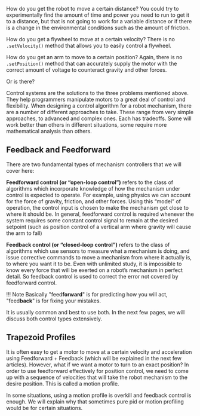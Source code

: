 How do you get the robot to move a certain distance? You could try to experimentally find the amount of time and power you need to run to get it to a distance, but that is not going to work for a variable distance or if there is a change in the environmental conditions such as the amount of friction.

How do you get a flywheel to move at a certain velocity? There is no `.setVelocity()` method that allows you to easily control a flywheel.

How do you get an arm to move to a certain position? Again, there is no `.setPosition()` method that can accurately supply the motor with the correct amount of voltage to counteract gravity and other forces.

Or is there?

Control systems are the solutions to the three problems mentioned above. They help programmers manipulate motors to a great deal of control and flexibility. When designing a control algorithm for a robot mechanism, there are a number of different approaches to take. These range from very simple approaches, to advanced and complex ones. Each has tradeoffs. Some will work better than others in different situations, some require more mathematical analysis than others.

## Feedback and Feedforward

There are two fundamental types of mechanism controllers that we will cover here:

**Feedforward control (or “open-loop control”)** refers to the class of algorithms which incorporate knowledge of how the mechanism under control is expected to operate. For example, using physics we can account for the force of gravity, friction, and other forces. Using this “model” of operation, the control input is chosen to make the mechanism get close to where it should be. In general, feedforward control is required whenever the system requires some constant control signal to remain at the desired setpoint (such as position control of a vertical arm where gravity will cause the arm to fall)

**Feedback control (or “closed-loop control”)** refers to the class of algorithms which use sensors to measure what a mechanism is doing, and issue corrective commands to move a mechanism from where it actually is, to where you want it to be. Even with unlimited study, it is impossible to know every force that will be exerted on a robot’s mechanism in perfect detail. So feedback control is used to correct the error not covered by feedforward control.

!!! Note
    Basically "feed**forward**" is for predicting how you will act, "feed**back**" is for fixing your mistakes.

It is usually common and best to use both. In the next few pages, we will discuss both control types extensively.

## Trapezoid Profiles

It is often easy to get a motor to move at a certain velocity and acceleration using Feedforward + Feedback (which will be explained in the next few articles). However, what if we want a motor to turn to an exact position? In order to use feedforward effectively for position control, we need to come up with a sequence of velocities that will take the robot mechanism to the desire position. This is called a motion profile. 

In some situations, using a motion profile is overkill and feedback control is enough. We will explain why that sometimes pure pid or motion profiling would be for certain situations.